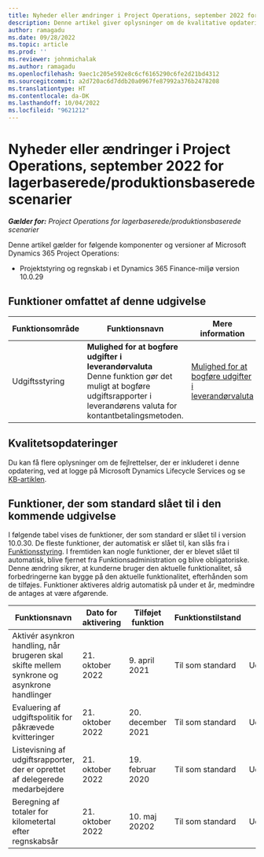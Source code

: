 ```yaml
---
title: Nyheder eller ændringer i Project Operations, september 2022 for lagerbaserede/produktionsbaserede scenarier
description: Denne artikel giver oplysninger om de kvalitative opdateringer, der er tilgængelige i september 2022-udgivelsen af Microsoft Dynamics 365 Project Operations til lager-/produktionsbaserede scenarier.
author: ramagadu
ms.date: 09/28/2022
ms.topic: article
ms.prod: ''
ms.reviewer: johnmichalak
ms.author: ramagadu
ms.openlocfilehash: 9aec1c205e592e8c6cf6165290c6fe2d21bd4312
ms.sourcegitcommit: a2d720ac6d7ddb20a0967fe87992a376b2478208
ms.translationtype: HT
ms.contentlocale: da-DK
ms.lasthandoff: 10/04/2022
ms.locfileid: "9621212"
---
```

# <a name="whats-new-or-changed-in-project-operations-september-2022-for-stockedproduction-based-scenarios"></a>Nyheder eller ændringer i Project Operations, september 2022 for lagerbaserede/produktionsbaserede scenarier

_**Gælder for:** Project Operations for lagerbaserede/produktionsbaserede scenarier_

Denne artikel gælder for følgende komponenter og versioner af Microsoft Dynamics 365 Project Operations:

- Projektstyring og regnskab i et Dynamics 365 Finance-miljø version 10.0.29

## <a name="features-included-in-this-release"></a>Funktioner omfattet af denne udgivelse

| Funktionsområde | Funktionsnavn | Mere information |
| --- | --- | --- |
| Udgiftsstyring | **Mulighed for at bogføre udgifter i leverandørvaluta**<br>Denne funktion gør det muligt at bogføre udgiftsrapporter i leverandørens valuta for kontantbetalingsmetoden. | [Mulighed for at bogføre udgifter i leverandørvaluta](/dynamics365/project-operations/expense/posting-expense-reports#enable-the-ability-to-post-expense-liability-in-vendor-currency-for-cash-payment-method-feature) |

## <a name="quality-updates"></a>Kvalitetsopdateringer

Du kan få flere oplysninger om de fejlrettelser, der er inkluderet i denne opdatering, ved at logge på Microsoft Dynamics Lifecycle Services og se [KB-artiklen](https://fix.lcs.dynamics.com/Issue/Details?bugId=726559).

## <a name="features-turned-on-by-default-in-upcoming-release"></a>Funktioner, der som standard slået til i den kommende udgivelse

I følgende tabel vises de funktioner, der som standard er slået til i version 10.0.30. De fleste funktioner, der automatisk er slået til, kan slås fra i [Funktionsstyring](/dynamics365/fin-ops-core/fin-ops/get-started/feature-management/feature-management-overview). I fremtiden kan nogle funktioner, der er blevet slået til automatisk, blive fjernet fra Funktionsadministration og blive obligatoriske. Denne ændring sikrer, at kunderne bruger den aktuelle funktionalitet, så forbedringerne kan bygge på den aktuelle funktionalitet, efterhånden som de tilføjes. Funktioner aktiveres aldrig automatisk på under et år, medmindre de antages at være afgørende.

| Funktionsnavn | Dato for aktivering | Tilføjet funktion | Funktionstilstand | Modul |
| --- | --- | --- |--- |--- |
| Aktivér asynkron handling, når brugeren skal skifte mellem synkrone og asynkrone handlinger | 21. oktober 2022 | 9. april 2021 | Til som standard | Udgiftsstyring |
| Evaluering af udgiftspolitik for påkrævede kvitteringer | 21. oktober 2022 | 20. december 2021 | Til som standard | Udgiftsstyring |
| Listevisning af udgiftsrapporter, der er oprettet af delegerede medarbejdere | 21. oktober 2022 | 19. februar 2020 | Til som standard | Udgiftsstyring |
| Beregning af totaler for kilometertal efter regnskabsår | 21. oktober 2022 | 10. maj 20202 | Til som standard | Udgiftsstyring |
